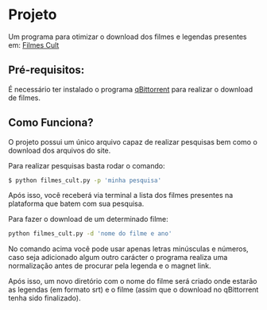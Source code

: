 # Projeto
Um programa para otimizar o download dos filmes 
e legendas presentes em: [Filmes Cult](https://filmestorrentshd.org/cult/)

## Pré-requisitos:

É necessário ter instalado o programa [qBittorrent](https://www.qbittorrent.org/) 
para realizar o download de filmes.

## Como Funciona?

O projeto possui um único arquivo capaz de realizar pesquisas 
bem como o download dos arquivos do site.

Para realizar pesquisas basta rodar o comando:

```bash
$ python filmes_cult.py -p 'minha pesquisa'
```

Após isso, você receberá via terminal a lista dos filmes 
presentes na plataforma que batem com sua pesquisa.

Para fazer o download de um determinado filme:

```bash
python filmes_cult.py -d 'nome do filme e ano'
```

No comando acima você pode usar apenas letras minúsculas e números, 
caso seja adicionado algum outro carácter o programa realiza uma 
normalização antes de procurar pela legenda e o magnet link.

Após isso, um novo diretório com o nome do filme será criado onde 
estarão as legendas (em formato srt) e o filme (assim que o download 
no qBittorrent tenha sido finalizado).
